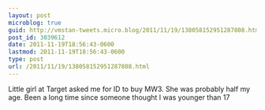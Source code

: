 ```yaml
---
layout: post
microblog: true
guid: http://vmstan-tweets.micro.blog/2011/11/19/138058152951287808.html
post_id: 3039612
date: 2011-11-19T18:56:43-0600
lastmod: 2011-11-19T18:56:43-0600
type: post
url: /2011/11/19/138058152951287808.html
---
```

Little girl at Target asked me for ID to buy MW3. She was probably half my age. Been a long time since someone thought I was younger than 17
